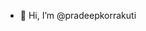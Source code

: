 - 👋 Hi, I’m @pradeepkorrakuti
<!---
pradeepkorrakuti/pradeepkorrakuti is a ✨ special ✨ repository because its `README.md` (this file) appears on your GitHub profile.
You can click the Preview link to take a look at your changes.
--->
